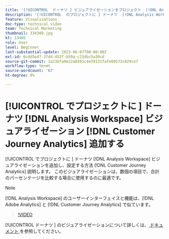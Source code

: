 ```yaml
---
title: '[!UICONTROL  ドーナツ ] ビジュアライゼーションをプロジェクト  [!DNL Analysis Workspace]  追加'
description: '[!UICONTROL  のプロジェクトに ] ドーナツ  [!DNL Analysis Workspace]  ビジュアライゼーションを追加し  [!DNL Customer Journey Analytics] 設定する方法を説明します。'
feature: Visualizations
doc-type: technical video
team: Technical Marketing
thumbnail: 334309.jpg
kt: 13405
role: User
level: Beginner
last-substantial-update: 2023-06-07T00:00:00Z
exl-id: 6c4d5e47-37dd-453f-b59a-c21dbc5a30cd
source-git-commit: 1a23bfa0e22a8201c4e39131fafe09573c829ce7
workflow-type: tm+mt
source-wordcount: '67'
ht-degree: 0%

---
```


# [!UICONTROL  でプロジェクトに ] ドーナツ [!DNL Analysis Workspace] ビジュアライゼーション [!DNL Customer Journey Analytics] 追加する

[!UICONTROL  でプロジェクトに ] ドーナツ [!DNL Analysis Workspace] ビジュアライゼーションを追加し、設定する方法 [!DNL Customer Journey Analytics] 説明します。 このビジュアライゼーションは、数個の項目で、合計のパーセンテージを比較する場合に使用するのに最適です。

>[!NOTE]
>
>[!DNL Analysis Workspace] のユーザーインターフェイスと機能は、[!DNL Adobe Analytics] と [!DNL Customer Journey Analytics] で似ています。

>[!VIDEO](https://video.tv.adobe.com/v/334309/?quality=12&learn=on)

[!UICONTROL  ドーナツ ] のビジュアライゼーションについて詳しくは、[ ドキュメント ](https://experienceleague.adobe.com/docs/analytics-platform/using/cja-workspace/visualizations/donut.html) を参照してください。
